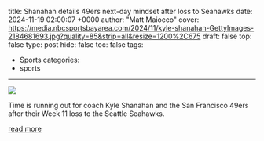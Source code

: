 title: Shanahan details 49ers next-day mindset after loss to Seahawks
date: 2024-11-19 02:00:07 +0000
author: "Matt Maiocco"
cover: https://media.nbcsportsbayarea.com/2024/11/kyle-shanahan-GettyImages-2184681693.jpg?quality=85&strip=all&resize=1200%2C675
draft: false
top: false
type: post
hide: false
toc: false
tags:
  - Sports
categories:
  - sports
---

![](https://media.nbcsportsbayarea.com/2024/11/kyle-shanahan-GettyImages-2184681693.jpg?quality=85&strip=all&resize=1200%2C675)

Time is running out for coach Kyle Shanahan and the San Francisco 49ers after their Week 11 loss to the Seattle Seahawks.

[read more](https://www.nbcsportsbayarea.com/nfl/san-francisco-49ers/kyle-shanahan-mindset-loss-seattle-seahawks/1805567/)
